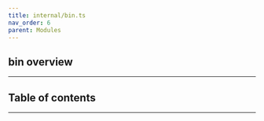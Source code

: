 ```yaml
---
title: internal/bin.ts
nav_order: 6
parent: Modules
---
```


## bin overview

---

<h2 class="text-delta">Table of contents</h2>

---
